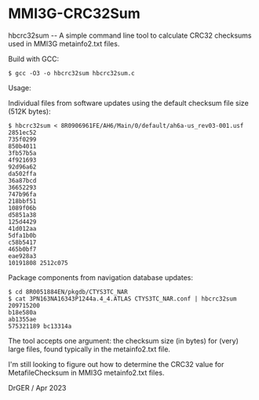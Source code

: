 # MMI3G-CRC32Sum
hbcrc32sum -- A simple command line tool to calculate CRC32 checksums used in MMI3G metainfo2.txt files.

Build with GCC:
```
$ gcc -O3 -o hbcrc32sum hbcrc32sum.c
```

Usage:

Individual files from software updates using the default checksum file size (512K bytes):
```
$ hbcrc32sum < 8R0906961FE/AH6/Main/0/default/ah6a-us_rev03-001.usf
2851ec52
735f0299
850b4011
3fb57b5a
4f921693
92d96a62
da502ffa
36a87bcd
36652293
747b96fa
218bbf51
1089f06b
d5851a38
125d4429
41d012aa
5dfa1b0b
c58b5417
465b0bf7
eae928a3
10191808 2512c075
```

Package components from navigation database updates:
```
$ cd 8R0051884EN/pkgdb/CTYS3TC_NAR
$ cat 3PN163NA16343P1244a.4_4.ATLAS CTYS3TC_NAR.conf | hbcrc32sum 209715200
b18e580a
ab1355ae
575321189 bc13314a
```
The tool accepts one argument: the checksum size (in bytes) for (very) large files, found typically in the metainfo2.txt file.

I'm still looking to figure out how to determine the CRC32 value for MetafileChecksum in MMI3G metainfo2.txt files.

DrGER / Apr 2023
